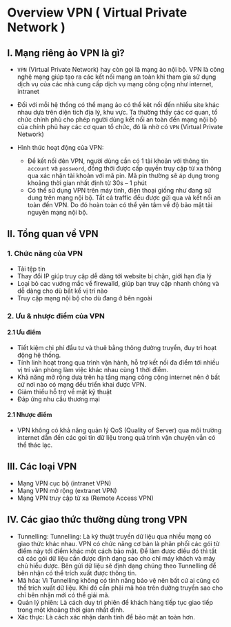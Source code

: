 # Overview VPN ( Virtual Private Network )
## I. Mạng riêng ảo VPN là gì?
- `VPN` (Virtual Private Network) hay còn gọi là mạng ảo nội bộ. VPN là công nghệ mạng giúp tạo ra các kết nối mạng an toàn khi tham gia sử dụng dịch vụ của các nhà cung cấp dịch vụ mạng công cộng như internet, intranet
- Đối với mỗi hệ thống có thể mạng ảo có thể kêt nối đến nhiều site khác nhau dựa trên diện tich địa lý, khu vực. Ta thường thấy các cơ quan, tổ chức chính phủ cho phép người dùng kết nối an toàn đến mạng nội bộ của chính phủ hay các cơ quan tổ chức, đó là nhờ có `VPN` (Virtual Private Network)

- Hình thức hoạt động của VPN:

  - Để kết nối đên VPN, người dùng cần có 1 tài khoản với thông tin `account` và `password`, đồng thời được cấp quyền truy cập từ xa thông qua xác nhận tài khoản với mã pin. Mã pin thường sẽ áp dụng trong khoảng thời gian nhất định từ 30s – 1 phút
  - Có thể sử dụng VPN trên máy tinh, điện thoại giống như đang sử dung trên mạng nội bộ. Tất cả traffic đều được gửi qua và kết nối an toàn đến VPN. Do đó hoàn toàn có thể yên tâm về độ bảo mật tài nguyên mạng nội bộ.



## II. Tổng quan về VPN
### 1. Chức năng của VPN

- Tải tệp tin
- Thay đổi IP giúp truy cập dễ dàng tới website bị chặn, giới hạn địa lý
- Loại bỏ cac vướng mắc về firewalld, giúp bạn truy cập nhanh chóng và dễ dàng cho dù bất kể vị trí nào
- Truy cập mạng nội bộ cho dù đang ở bên ngoài

### 2. Ưu & nhược điểm của VPN
#### 2.1 Ưu điểm
- Tiết kiệm chi phí đầu tư và thuê bằng thông đường truyền, đuy trì hoạt động hệ thống.
- Tính linh hoạt trong qua trình vận hành, hỗ trợ kết nối đa điểm tới nhiều vị trí văn phòng làm việc khác nhau cùng 1 thời điểm.
- Khả năng mở rộng dựa trên hạ tầng mạng công cộng internet nên ở bất cứ nơi nào có mạng đều triển khai được VPN.
- Giảm thiểu hỗ trợ về mặt kỹ thuật
- Đáp ứng nhu cầu thương mại

#### 2.1 Nhược điểm
- VPN không có khả năng quản lý QoS (Quality of Server) qua môi trường internet dẫn đến các goi tin dữ liệu trong quá trình vận chuyện vẫn có thể thác lạc.

## III. Các loại VPN
- Mạng VPN cục bộ (intranet VPN)
- Mạng VPN mở rộng (extranet VPN)
- Mạng VPN truy cập từ xa (Remote Access VPN)

## IV. Các giao thức thường dùng trong VPN
- Tunnelling: Tunnelling: Là kỹ thuật truyền dữ liệu qua nhiều mạng có giao thức khác nhau. VPN có chức năng cơ bản là phân phối các gói từ điểm này tới điểm khác một cách bảo mật. Để làm được điều đó thì tất cả các gói dữ liệu cần được định dạng sao cho chỉ máy khách và máy chủ hiểu được. Bên gửi dữ liệu sẽ định dạng chúng theo Tunnelling để bên nhận có thể trích xuất được thông tin.
- Mã hóa: Vì Tunnelling không có tính năng bảo vệ nên bất cứ ai cũng có thể trích xuất dữ liệu. Khi đó cần phải mã hóa trên đường truyền sao cho chỉ bên nhận mới có thể giải mã.
- Quản lý phiên: Là cách duy trì phiên để khách hàng tiếp tục giao tiếp trong một khoảng thời gian nhất định.
- Xác thực: Là cách xác nhận danh tính để bảo mật an toàn hơn.
